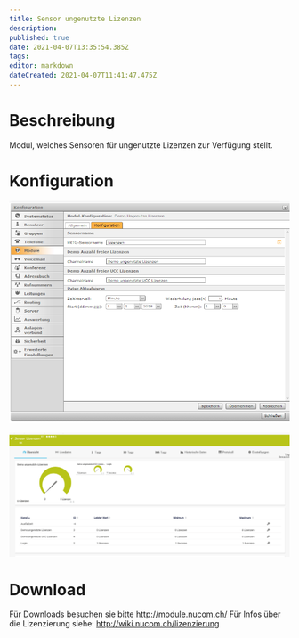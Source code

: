 ```yaml
---
title: Sensor ungenutzte Lizenzen
description: 
published: true
date: 2021-04-07T13:35:54.385Z
tags: 
editor: markdown
dateCreated: 2021-04-07T11:41:47.475Z
---
```


# Beschreibung
Modul, welches Sensoren für ungenutzte Lizenzen zur Verfügung stellt.
# Konfiguration
![Unusedlicenses](/uploads/prtg/unusedlicenses.png "Unusedlicenses")

![Licensesensor](/uploads/prtg/licensesensor.png "Licensesensor")
# Download
Für Downloads besuchen sie bitte http://module.nucom.ch/
Für Infos über die Lizenzierung siehe: http://wiki.nucom.ch/lizenzierung